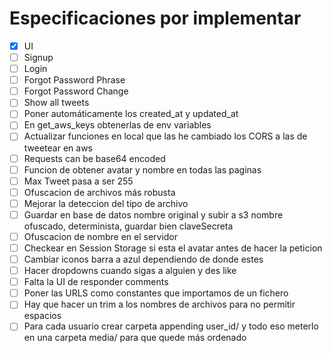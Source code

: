 # Especificaciones por implementar
- [x] UI
- [ ] Signup
- [ ] Login
- [ ] Forgot Password Phrase
- [ ] Forgot Password Change
- [ ] Show all tweets
- [ ] Poner automáticamente los created_at y updated_at
- [ ] En get_aws_keys obtenerlas de env variables
- [ ] Actualizar funciones en local que las he cambiado los CORS a las de tweetear en aws
- [ ] Requests can be base64 encoded
- [ ] Funcion de obtener avatar y nombre en todas las paginas
- [ ] Max Tweet pasa a ser 255
- [ ] Ofuscacion de archivos más robusta
- [ ] Mejorar la deteccion del tipo de archivo
- [ ] Guardar en base de datos nombre original y subir a s3 nombre ofuscado, determinista, guardar bien claveSecreta
- [ ] Ofuscacion de nombre en el servidor
- [ ] Checkear en Session Storage si esta el avatar antes de hacer la peticion
- [ ] Cambiar iconos barra a azul dependiendo de donde estes
- [ ] Hacer dropdowns cuando sigas a alguien y des like
- [ ] Falta la UI de responder comments
- [ ] Poner las URLS como constantes que importamos de un fichero
- [ ] Hay que hacer un trim a los nombres de archivos para no permitir espacios
- [ ] Para cada usuario crear carpeta appending user_id/ y todo eso meterlo en una carpeta media/ para que quede más ordenado